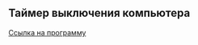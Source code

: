 ## Таймер выключения компьютера

[Ссылка на программу](https://github.com/Aladser/PCShutdownTimer/blob/master/PCShutdownTimer/bin/Debug/PCShutdownTimer.exe)
